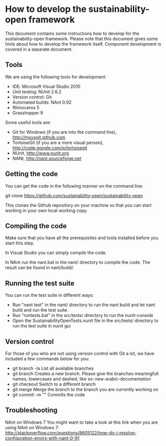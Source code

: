 How to develop the sustainability-open framework
================================================

This document contains some instructions how to develop for the sustainability-open framework. Please note that this document gives some hints about how to develop the framework itself. Component development is covered in a separate document.

Tools
-----

We are using the following tools for development:

 * IDE:              Microsoft Visual Studio 2010
 * Unit testing:     NUnit 2.6.2 
 * Version control:  Git
 * Automated builds: NAnt 0.92
 * Rhinoceros 5
 * Grasshopper 9

Some useful tools are:
 * Git for Windows (if you are into the command line), http://msysgit.github.com
 * TortoiseGit (if you are a more visual person), http://code.google.com/p/tortoisegit
 * NUnit, http://www.nunit.org
 * NANt, http://nant.sourceforge.net

Getting the code
----------------

You can get the code in the following manner on the command line:

git clone https://github.com/sustainability-open/sustainability-open

This clones the Github repository on your machine so that you can start working in your own local working copy.

Compiling the code
------------------

Make sure that you have all the prerequisites and tools installed before you start this step.

In Visual Studio you can simply compile the code.

In NAnt run the nant.bat in the nant/ directory to compile the code. The result can be found in nant/build/.

Running the test suite
----------------------

You can run the test suite in different ways:

 * Run "nant test" in the nant/ directory to run the nant build and let nant build and run the test suite.
 * Run "runtests.bat" in the src/tests/ directory to run the nunit-console
 * Open the SustainabilityOpenTests.nunit file in the src/tests/ directory to run the test suite in nunit gui

Version control
---------------

For those of you who are not using version control with Git a lot, we have included a few commands below for you:

 * git branch -la            List all available branches
 * git branch <branchname>   Creates a new branch. Please give the branches meaningfull names, lowercases and dashed, like so: new-arabic-documentation
 * git checkout <branchname> Switch to a different branch
 * git merge <branchname>    Merge the branch to the branch you are currently working on
 * git commit -m "<message>" Commits the code

Troubleshooting
---------------

NAnt on Windows 7
You might want to take a look at this link when you are using NAnt on Windows 7:
http://stackoverflow.com/questions/8605122/how-do-i-resolve-configuration-errors-with-nant-0-91
